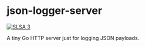 # json-logger-server

[![SLSA 3](https://slsa.dev/images/gh-badge-level3.svg)](https://slsa.dev)

A tiny Go HTTP server just for logging JSON payloads.
